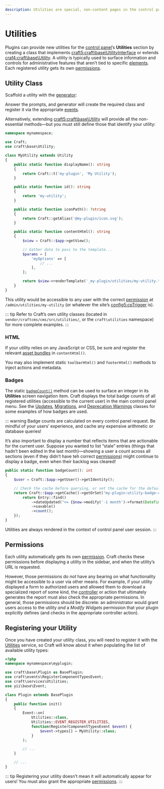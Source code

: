 ```yaml
---
description: Utilities are special, non-content pages in the control panel, that provide access to back-office features or debugging data.
---
```


# Utilities

Plugins can provide new utilities for the [control panel](../system/control-panel.md)’s **Utilities** section by creating a class that implements <craft5:craft\base\UtilityInterface> or extends <craf4:craft\base\Utility>. A utility is typically used to surface information and controls for administrative features that aren’t tied to specific [elements](../system/elements.md). Each registered utility gets its own [permissions](#permissions).

## Utility Class

Scaffold a utility with the [generator](generator.md):

<Generator component="utility" plugin="my-plugin" />

Answer the prompts, and generator will create the required class and register it via the appropriate [events](events.md).

Alternatively, extending <craft5:craft\base\Utility> will provide all the non-essential methods—but you must still define those that identify your utility:

```php
namespace mynamespace;

use Craft;
use craft\base\Utility;

class MyUtility extends Utility
{
    public static function displayName(): string
    {
        return Craft::t('my-plugin', 'My Utility');
    }

    public static function id(): string
    {
        return 'my-utility';
    }

    public static function iconPath(): ?string
    {
        return Craft::getAlias('@my-plugin/icon.svg');
    }

    public static function contentHtml(): string
    {
        $view = Craft::$app->getView();

        // Gather data to pass to the template...
        $params = [
            'myOptions' => [
                // ...
            ],
        ];

        return $view->renderTemplate('_my-plugin/utilities/my-utility.twig', $params);
    }
}
```

This utility would be accessible to any user with the correct [permission](#permissions) at `/admin/utilities/my-utility` (or whatever the site’s <config5:cpTrigger> is).

::: tip
Refer to Craft’s own utility classes (located in `vendor/craftcms/cms/src/utilities/`, or the `craft\utilities` namespace) for more complete examples.
:::

### HTML

If your utility relies on any JavaScript or CSS, be sure and register the relevant [asset bundles](asset-bundles.md) in `contentHtml()`.

You may also implement static `toolbarHtml()` and `footerHtml()` methods to inject actions and metadata.

### Badges

The static [`badgeCount()`](craft5:craft\base\UtilityInterface::badgeCount()) method can be used to surface an integer in its **Utilities** screen navigation item. Craft displays the total badge counts of all registered utilities (accessible to the current user) in the main control panel menu. See the [Updates](craft5:craft\utilities\Updates), [Migrations](craft5:craft\utilities\Migrations), and [Deprecation Warnings](craft5:craft\utilities\DeprecationErrors) classes for some examples of how badges are used.

::: warning
Badge counts are calculated on every control panel request. Be mindful of your users’ experience, and cache any expensive arithmetic or database queries!

It’s also important to display a number that reflects items that are actionable for the current user. Suppose you wanted to list “stale” entries (things that hadn’t been edited in the last month)—showing a user a count across all sections (even if they didn’t have teh correct [permissions](#permissions)) might continue to display a badge, even when their backlog was cleared!

```php
public static function badgeCount(): int
{
    $user = Craft::$app->getUser()->getIdentity();

    // Check the cache before querying, or set the cache for the default `cacheDuration`:
    return Craft::$app->getCache()->getOrSet("my-plugin:utility-badge-count:{$user->uid}", function() {
        return Entry::find()
            ->dateUpdated("<= {$now->modify('-1 month')->format(DateTime::ATOM)}")
            ->savable()
            ->count();
    });
}
```

Utilities are always rendered in the context of control panel user session.
:::

## Permissions

Each utility automatically gets its own [permission](user-permissions.md). Craft checks these permissions before displaying a utility in the sidebar, and when the utility’s URL is requested.

However, those permissions do _not_ have any bearing on what functionality might be accessible to a user via other means. For example, if your utility displayed a form to authorized users and allowed them to download a specialized report of some kind, the [controller](controllers.md) or action that ultimately generates the report must also check the appropriate permissions. In general, those permissions should be discrete: an administrator would grant users access to the utility _and_ a _Modify Widgets_ permission that your plugin explicitly defines (and checks in the appropriate controller action).

## Registering your Utility

Once you have created your utility class, you will need to register it with the [Utilities](craft5:craft\services\Utilities) service, so Craft will know about it when populating the list of available utility types:

```php
<?php
namespace mynamespace\myplugin;

use craft\base\Plugin as BasePlugin;
use craft\events\RegisterComponentTypesEvent;
use craft\services\Utilities;
use yii\base\Event;

class Plugin extends BasePlugin
{
    public function init()
    {
        Event::on(
            Utilities::class,
            Utilities::EVENT_REGISTER_UTILITIES,
            function(RegisterComponentTypesEvent $event) {
                $event->types[] = MyUtility::class;
            }
        );

        // ...
    }

    // ...
}
```

::: tip
Registering your utility doesn’t mean it will automatically appear for users! You must also grant the appropriate [permissions](#permissions).
:::
